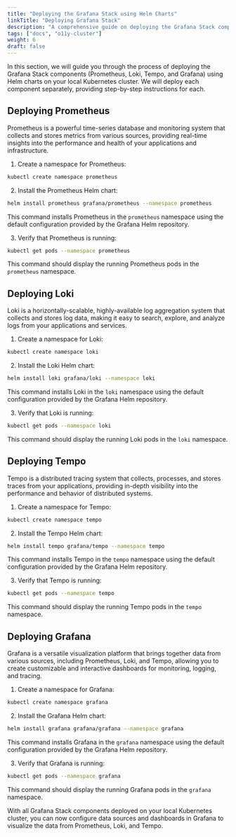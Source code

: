 ```yaml
---
title: "Deploying the Grafana Stack using Helm Charts"
linkTitle: "Deploying Grafana Stack"
description: "A comprehensive guide on deploying the Grafana Stack components (Prometheus, Loki, Tempo, and Grafana) using Helm charts, including detailed explanations of chart configurations and customisations."
tags: ["docs", "o11y-cluster"]
weight: 6
draft: false
---
```


In this section, we will guide you through the process of deploying the Grafana Stack components (Prometheus, Loki, Tempo, and Grafana) using Helm charts on your local Kubernetes cluster. We will deploy each component separately, providing step-by-step instructions for each.

## Deploying Prometheus
Prometheus is a powerful time-series database and monitoring system that collects and stores metrics from various sources, providing real-time insights into the performance and health of your applications and infrastructure.

1. Create a namespace for Prometheus:

```bash
kubectl create namespace prometheus
```

2. Install the Prometheus Helm chart:

```bash
helm install prometheus grafana/prometheus --namespace prometheus
```

This command installs Prometheus in the `prometheus` namespace using the default configuration provided by the Grafana Helm repository.

3. Verify that Prometheus is running:

```bash
kubectl get pods --namespace prometheus
```

This command should display the running Prometheus pods in the `prometheus` namespace.

## Deploying Loki
Loki is a horizontally-scalable, highly-available log aggregation system that collects and stores log data, making it easy to search, explore, and analyze logs from your applications and services.

1. Create a namespace for Loki:

```bash
kubectl create namespace loki
```

2. Install the Loki Helm chart:

```bash
helm install loki grafana/loki --namespace loki
```

This command installs Loki in the `loki` namespace using the default configuration provided by the Grafana Helm repository.

3. Verify that Loki is running:

```bash
kubectl get pods --namespace loki
```

This command should display the running Loki pods in the `loki` namespace.

## Deploying Tempo

Tempo is a distributed tracing system that collects, processes, and stores traces from your applications, providing in-depth visibility into the performance and behavior of distributed systems.

1. Create a namespace for Tempo:

```bash
kubectl create namespace tempo
```

2. Install the Tempo Helm chart:

```bash
helm install tempo grafana/tempo --namespace tempo
```

This command installs Tempo in the `tempo` namespace using the default configuration provided by the Grafana Helm repository.

3. Verify that Tempo is running:

```bash
kubectl get pods --namespace tempo
```

This command should display the running Tempo pods in the `tempo` namespace.

## Deploying Grafana
Grafana is a versatile visualization platform that brings together data from various sources, including Prometheus, Loki, and Tempo, allowing you to create customizable and interactive dashboards for monitoring, logging, and tracing.

1. Create a namespace for Grafana:

```bash
kubectl create namespace grafana
```

2. Install the Grafana Helm chart:

```bash
helm install grafana grafana/grafana --namespace grafana
```

This command installs Grafana in the `grafana` namespace using the default configuration provided by the Grafana Helm repository.

3. Verify that Grafana is running:

```bash
kubectl get pods --namespace grafana
```

This command should display the running Grafana pods in the `grafana` namespace.

With all Grafana Stack components deployed on your local Kubernetes cluster, you can now configure data sources and dashboards in Grafana to visualize the data from Prometheus, Loki, and Tempo.
